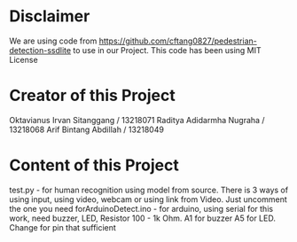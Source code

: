 # Disclaimer
We are using code from https://github.com/cftang0827/pedestrian-detection-ssdlite to use in our Project. This code has been using MIT License
# Creator of this Project
Oktavianus Irvan Sitanggang / 13218071 
Raditya Adidarmha Nugraha   / 13218068
Arif Bintang Abdillah       / 13218049


# Content of this Project
test.py              - for human recognition using model from source. There is 3 ways of using input, using video, webcam or using link from Video. Just uncomment the one you need
forArduinoDetect.ino - for arduino, using serial for this work, need buzzer, LED, Resistor 100 - 1k Ohm. A1 for buzzer A5 for LED. Change for pin that sufficient